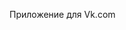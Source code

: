 Приложение для Vk.com
<!-- Yandex.Metrika counter -->
<img src="//mc.yandex.ru/watch/14260738" style="position:absolute; left:-9999px;" alt="" />
<!-- /Yandex.Metrika counter -->